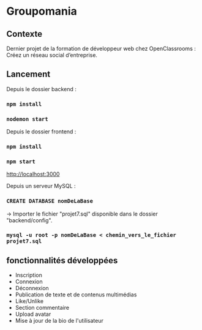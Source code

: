 # Groupomania

## Contexte

Dernier projet de la formation de développeur web chez OpenClassrooms : Créez un réseau social d’entreprise.

## Lancement

Depuis le dossier backend :
### `npm install`
### `nodemon start`


Depuis le dossier frontend :
### `npm install`
### `npm start`

 [http://localhost:3000](http://localhost:3000) 


Depuis un serveur MySQL :
### `CREATE DATABASE nomDeLaBase`
-> Importer le fichier "projet7.sql" disponible dans le dossier "backend/config". 
### `mysql -u root -p nomDeLaBase < chemin_vers_le_fichier projet7.sql`

## fonctionnalités développées

* Inscription
* Connexion
* Déconnexion
* Publication de texte et de contenus multimédias
* Like/Unlike
* Section commentaire
* Upload avatar
* Mise à jour de la bio de l'utilisateur